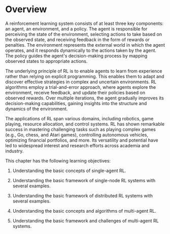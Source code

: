 # Overview

A reinforcement learning system consists of at least three key
components: an agent, an environment, and a policy. The agent is
responsible for perceiving the state of the environment, selecting
actions to take based on the observed state, and receiving feedback in
the form of rewards or penalties. The environment represents the
external world in which the agent operates, and it responds dynamically
to the actions taken by the agent. The policy guides the agent's
decision-making process by mapping observed states to appropriate
actions.

The underlying principle of RL is to enable agents to learn from
experience rather than relying on explicit programming. This enables
them to adapt and discover effective strategies in complex and uncertain
environments. RL algorithms employ a trial-and-error approach, where
agents explore the environment, receive feedback, and update their
policies based on observed rewards. Over multiple iterations, the agent
gradually improves its decision-making capabilities, gaining insights
into the structure and dynamics of the environment.

The applications of RL span various domains, including robotics, game
playing, resource allocation, and control systems. RL has shown
remarkable success in mastering challenging tasks such as playing
complex games (e.g., Go, chess, and Atari games), controlling autonomous
vehicles, optimizing financial portfolios, and more. Its versatility and
potential have led to widespread interest and research efforts across
academia and industry.

This chapter has the following learning objectives:

1.  Understanding the basic concepts of single-agent RL.

2.  Understanding the basic framework of single-node RL systems with
    several examples.

3.  Understanding the basic framework of distributed RL systems with
    several examples.

4.  Understanding the basic concepts and algorithms of multi-agent RL.

5.  Understanding the basic framework and challenges of multi-agent RL
    systems.
